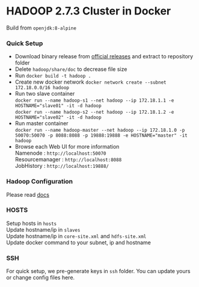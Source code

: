 # HADOOP 2.7.3 Cluster in Docker

Build from `openjdk:8-alpine`

### Quick Setup
- Download binary release from [official releases](http://hadoop.apache.org/releases.html) and extract to repository folder
- Delete `hadoop/share/doc` to decrease file size
- Run `docker build -t hadoop .`
- Create new docker network `docker network create --subnet 172.18.0.0/16 hadoop`
- Run two slave container  
`docker run --name hadoop-s1 --net hadoop --ip 172.18.1.1 -e HOSTNAME="slave01" -it -d hadoop`  
`docker run --name hadoop-s2 --net hadoop --ip 172.18.1.2 -e HOSTNAME="slave02" -it -d hadoop`
- Run master container  
`docker run --name hadoop-master --net hadoop --ip 172.18.1.0 -p 50070:50070 -p 8088:8088 -p 19888:19888 -e HOSTNAME="master" -it hadoop`
- Browse each Web UI for more information  
Namenode : `http://localhost:50070`  
Resourcemanager : `http://localhost:8088`  
JobHistory : `http://localhost:19888/`

### Hadoop Configuration
Please read [docs](https://hadoop.apache.org/docs/r2.7.3/)  

### HOSTS
Setup hosts in `hosts`  
Update hostname/ip in `slaves`  
Update hostname/ip in `core-site.xml` and `hdfs-site.xml`  
Update docker command to your subnet, ip and hostname

### SSH
For quick setup, we pre-generate keys in `ssh` folder. You can update yours or change config files here.
